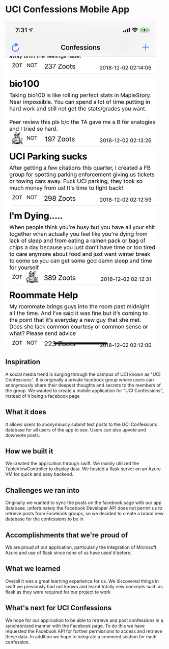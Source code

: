 # UCI Confessions Mobile App

![](SS1.png)

## Inspiration
A social media trend is surging through the campus of UCI known as "UCI Confessions". It is originally a private facebook group where users can anonymously share their deepest thoughts and secrets to the members of the group. We wanted to create a mobile application for "UCI Confessions", instead of it being a facebook page

## What it does
It allows users to anonymously submit text posts to the UCI Confessions database for all users of the app to see. Users can also upvote and downvote posts.

## How we built it
We created the application through swift. We mainly utilized the TableViewController to display data. We hosted a flask server on an Azure VM for quick and easy backend.

## Challenges we ran into
Originally we wanted to sync the posts on the facebook page with our app database, unfortunately the Facebook Developer API does not permit us to retrieve posts from Facebook groups, so we decided to create a brand new database for the confessions to be in

## Accomplishments that we're proud of
We are proud of our application, particularly the integration of Microsoft Azure and use of flask since none of us have used it before. 

## What we learned
Overall it was a great learning experience for us. We discovered things in swift we previously had not known and learnt totally new concepts such as flask as they were required for our project to work

## What's next for UCI Confessions
We hope for our application to be able to retrieve and post confessions in a synchronized manner with the Facebook page. To do this we have requested the Facebook API for further permissions to access and retrieve these data. In addition we hope to integrate a comment section for each confession.
